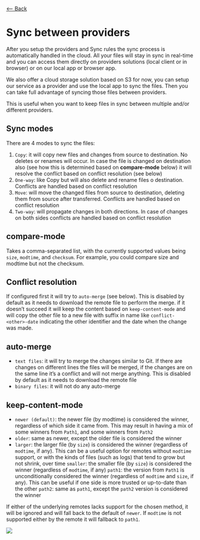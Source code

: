 [⟵ Back](../features.ms)

# Sync between providers

After you setup the providers and Sync rules the sync process is automatically handled in the cloud. All your files will stay in sync in real-time and you can access them directly on providers solutions (local client or in browser) or on our local app or browser app.

We also offer a cloud storage solution based on S3 for now, you can setup our service as a provider and use the local app to sync the files. Then you can take full advantage of syncing those files between providers.

This is useful when you want to keep files in sync between multiple and/or different providers.

## Sync modes

There are 4 modes to sync the files:
1. `Copy`: it will copy new files and changes from source to destination. No deletes or renames will occur. In case the file is changed on destination also (see how this is determined based on **compare-mode** below) it will resolve the conflict based on conflict resolution (see below)
2. `One-way`: like Copy but will also delete and rename files o destination. Conflicts are handled based on conflict resolution
3. `Move`: will move the changed files from source to destination, deleting them from source after transferred. Conflicts are handled based on conflict resolution
4. `Two-way`: will propagate changes in both directions. In case of changes on both sides conflicts are handled based on conflict resolution

## compare-mode

Takes a comma-separated list, with the currently supported values being `size`, `modtime`, and `checksum`. For example, you could compare size and modtime but not the checksum.

## Conflict resolution

If configured first it will try to `auto-merge` (see below). This is disabled by default as it needs to download the remote file to perform the merge. if it doesn’t succeed it will keep the content based on `keep-content-mode` and will copy the other file to a new file with suffix in name like `conflict-<other>-date` indicating the other identifier and the date when the change was made.

## auto-merge

- `text files`: it will try to merge the changes similar to Git. If there are changes on different lines the files will be merged, if the changes are on the same line it’s a conflict and will not merge anything. This is disabled by default as it needs to download the remote file
- `binary files`: it will not do any auto-merge

## keep-content-mode
- `newer (default)`: the newer file (by modtime) is considered the winner, regardless of which side it came from. This may result in having a mix of some winners from `Path1`, and some winners from `Path2`
- `older`: same as newer, except the older file is considered the winner
- `larger`: the larger file (by `size`) is considered the winner (regardless of `modtime`, if any). This can be a useful option for remotes without `modtime` support, or with the kinds of files (such as logs) that tend to grow but not shrink, over time
`smaller`: the smaller file (by `size`) is considered the winner (regardless of `modtime`, if any)
`path1`: the version from `Path1` is unconditionally considered the winner (regardless of `modtime` and `size`, if any). This can be useful if one side is more trusted or up-to-date than the other
`path2`: same as `path1`, except the `path2` version is considered the winner

If either of the underlying remotes lacks support for the chosen method, it will be ignored and will fall back to the default of `newer`. If `modtime` is not supported either by the remote it will fallback to `path1`.

![](https://github.com/radumarias/syncoxiders/blob/main/website/resources/diagram-sync-provider.png.png?raw=true)

